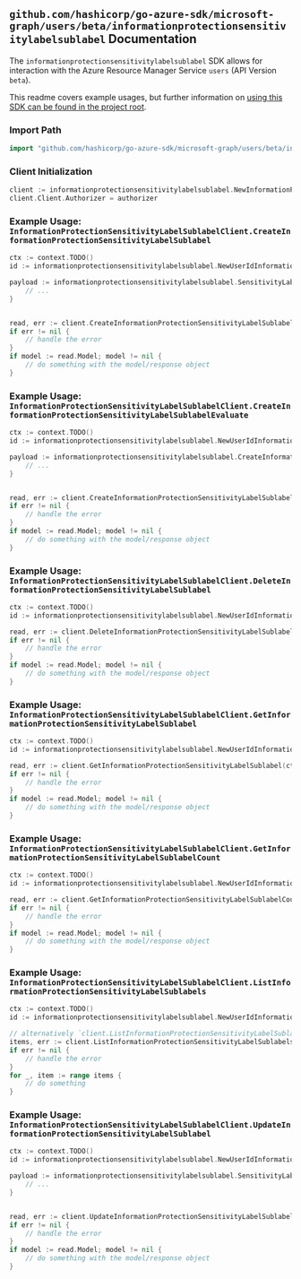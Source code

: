 
## `github.com/hashicorp/go-azure-sdk/microsoft-graph/users/beta/informationprotectionsensitivitylabelsublabel` Documentation

The `informationprotectionsensitivitylabelsublabel` SDK allows for interaction with the Azure Resource Manager Service `users` (API Version `beta`).

This readme covers example usages, but further information on [using this SDK can be found in the project root](https://github.com/hashicorp/go-azure-sdk/tree/main/docs).

### Import Path

```go
import "github.com/hashicorp/go-azure-sdk/microsoft-graph/users/beta/informationprotectionsensitivitylabelsublabel"
```


### Client Initialization

```go
client := informationprotectionsensitivitylabelsublabel.NewInformationProtectionSensitivityLabelSublabelClientWithBaseURI("https://management.azure.com")
client.Client.Authorizer = authorizer
```


### Example Usage: `InformationProtectionSensitivityLabelSublabelClient.CreateInformationProtectionSensitivityLabelSublabel`

```go
ctx := context.TODO()
id := informationprotectionsensitivitylabelsublabel.NewUserIdInformationProtectionSensitivityLabelID("userIdValue", "sensitivityLabelIdValue")

payload := informationprotectionsensitivitylabelsublabel.SensitivityLabel{
	// ...
}


read, err := client.CreateInformationProtectionSensitivityLabelSublabel(ctx, id, payload)
if err != nil {
	// handle the error
}
if model := read.Model; model != nil {
	// do something with the model/response object
}
```


### Example Usage: `InformationProtectionSensitivityLabelSublabelClient.CreateInformationProtectionSensitivityLabelSublabelEvaluate`

```go
ctx := context.TODO()
id := informationprotectionsensitivitylabelsublabel.NewUserIdInformationProtectionSensitivityLabelID("userIdValue", "sensitivityLabelIdValue")

payload := informationprotectionsensitivitylabelsublabel.CreateInformationProtectionSensitivityLabelSublabelEvaluateRequest{
	// ...
}


read, err := client.CreateInformationProtectionSensitivityLabelSublabelEvaluate(ctx, id, payload)
if err != nil {
	// handle the error
}
if model := read.Model; model != nil {
	// do something with the model/response object
}
```


### Example Usage: `InformationProtectionSensitivityLabelSublabelClient.DeleteInformationProtectionSensitivityLabelSublabel`

```go
ctx := context.TODO()
id := informationprotectionsensitivitylabelsublabel.NewUserIdInformationProtectionSensitivityLabelIdSublabelID("userIdValue", "sensitivityLabelIdValue", "sensitivityLabelId1Value")

read, err := client.DeleteInformationProtectionSensitivityLabelSublabel(ctx, id)
if err != nil {
	// handle the error
}
if model := read.Model; model != nil {
	// do something with the model/response object
}
```


### Example Usage: `InformationProtectionSensitivityLabelSublabelClient.GetInformationProtectionSensitivityLabelSublabel`

```go
ctx := context.TODO()
id := informationprotectionsensitivitylabelsublabel.NewUserIdInformationProtectionSensitivityLabelIdSublabelID("userIdValue", "sensitivityLabelIdValue", "sensitivityLabelId1Value")

read, err := client.GetInformationProtectionSensitivityLabelSublabel(ctx, id)
if err != nil {
	// handle the error
}
if model := read.Model; model != nil {
	// do something with the model/response object
}
```


### Example Usage: `InformationProtectionSensitivityLabelSublabelClient.GetInformationProtectionSensitivityLabelSublabelCount`

```go
ctx := context.TODO()
id := informationprotectionsensitivitylabelsublabel.NewUserIdInformationProtectionSensitivityLabelID("userIdValue", "sensitivityLabelIdValue")

read, err := client.GetInformationProtectionSensitivityLabelSublabelCount(ctx, id)
if err != nil {
	// handle the error
}
if model := read.Model; model != nil {
	// do something with the model/response object
}
```


### Example Usage: `InformationProtectionSensitivityLabelSublabelClient.ListInformationProtectionSensitivityLabelSublabels`

```go
ctx := context.TODO()
id := informationprotectionsensitivitylabelsublabel.NewUserIdInformationProtectionSensitivityLabelID("userIdValue", "sensitivityLabelIdValue")

// alternatively `client.ListInformationProtectionSensitivityLabelSublabels(ctx, id)` can be used to do batched pagination
items, err := client.ListInformationProtectionSensitivityLabelSublabelsComplete(ctx, id)
if err != nil {
	// handle the error
}
for _, item := range items {
	// do something
}
```


### Example Usage: `InformationProtectionSensitivityLabelSublabelClient.UpdateInformationProtectionSensitivityLabelSublabel`

```go
ctx := context.TODO()
id := informationprotectionsensitivitylabelsublabel.NewUserIdInformationProtectionSensitivityLabelIdSublabelID("userIdValue", "sensitivityLabelIdValue", "sensitivityLabelId1Value")

payload := informationprotectionsensitivitylabelsublabel.SensitivityLabel{
	// ...
}


read, err := client.UpdateInformationProtectionSensitivityLabelSublabel(ctx, id, payload)
if err != nil {
	// handle the error
}
if model := read.Model; model != nil {
	// do something with the model/response object
}
```
